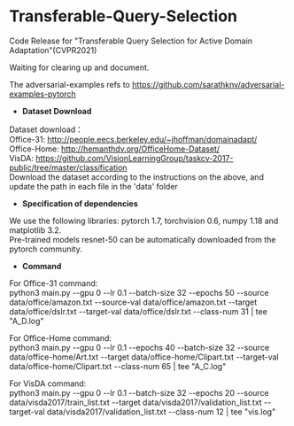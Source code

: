# Transferable-Query-Selection
Code Release for "Transferable Query Selection for Active Domain Adaptation"(CVPR2021)  

Waiting for clearing up and document.

The adversarial-examples refs to https://github.com/sarathknv/adversarial-examples-pytorch

* **Dataset Download** 

Dataset download：<br />
Office-31: http://people.eecs.berkeley.edu/~jhoffman/domainadapt/ <br />
Office-Home: http://hemanthdv.org/OfficeHome-Dataset/ <br />
VisDA: https://github.com/VisionLearningGroup/taskcv-2017-public/tree/master/classification <br />
Download the dataset according to the instructions on the above, and update the path in each file in the 'data' folder

* **Specification of dependencies** 

We use the following libraries: pytorch 1.7, torchvision 0.6, numpy 1.18 and matplotlib 3.2. <br />
Pre-trained models resnet-50 can be automatically downloaded from the pytorch community. <br />

* **Command** 

For Office-31 command: <br />
python3 main.py --gpu 0 --lr 0.1 --batch-size 32 --epochs 50 --source data/office/amazon.txt --source-val data/office/amazon.txt --target data/office/dslr.txt --target-val data/office/dslr.txt --class-num 31 | tee "A_D.log"

For Office-Home command: <br />
python3 main.py --gpu 0 --lr 0.1 --epochs 40 --batch-size 32 --source data/office-home/Art.txt --target data/office-home/Clipart.txt --target-val data/office-home/Clipart.txt --class-num 65 | tee "A_C.log"

For VisDA command: <br />
python3 main.py --gpu 0 --lr 0.1 --batch-size 32 --epochs 20 --source data/visda2017/train_list.txt --target data/visda2017/validation_list.txt --target-val data/visda2017/validation_list.txt --class-num 12 | tee "vis.log"

